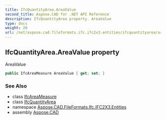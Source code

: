 ```yaml
---
title: IfcQuantityArea.AreaValue
second_title: Aspose.CAD for .NET API Reference
description: IfcQuantityArea property. AreaValue
type: docs
weight: 20
url: /net/aspose.cad.fileformats.ifc.ifc2x3.entities/ifcquantityarea/areavalue/
---
```

## IfcQuantityArea.AreaValue property

AreaValue

```csharp
public IfcAreaMeasure AreaValue { get; set; }
```

### See Also

* class [IfcAreaMeasure](../../../aspose.cad.fileformats.ifc.ifc2x3.types/ifcareameasure/)
* class [IfcQuantityArea](../)
* namespace [Aspose.CAD.FileFormats.Ifc.IFC2X3.Entities](../../ifcquantityarea/)
* assembly [Aspose.CAD](../../../)


